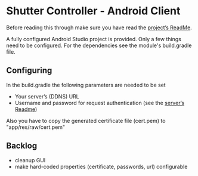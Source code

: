# Shutter Controller - Android Client
Before reading this through make sure you have read the [project’s ReadMe](/ReadMe.md).

A fully configured Android Studio project is provided. Only a few things need to be configured. For the dependencies see the module's build.gradle file.

## Configuring
In the build.gradle the following parameters are needed to be set
* Your server’s (DDNS) URL
* Username and password for request authentication (see the [server’s Readme](/ESP8266_Server/ReadMe.md))

Also you have to copy the generated certificate file (cert.pem) to "app/res/raw/cert.pem"

## Backlog
* cleanup GUI
* make hard-coded properties (certificate, passwords, url) configurable